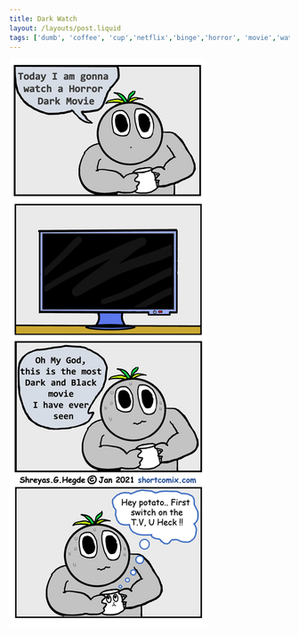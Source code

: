 ```yaml
---
title: Dark Watch
layout: /layouts/post.liquid
tags: ['dumb', 'coffee', 'cup','netflix','binge','horror', 'movie','watch', 'tv', 'potato', 'dark']
---
```


<img class="back comicimg" src="./comic.jpg" style="aspect-ratio:  0.35;" />